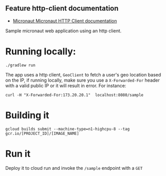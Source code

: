 ## Feature http-client documentation

- [Micronaut Micronaut HTTP Client documentation](https://docs.micronaut.io/latest/guide/index.html#httpClient)

Sample micronaut web application using an http client.

# Running locally:

`./gradlew run`

The app uses a http client, `GeoClient` to fetch a user's geo location based on the IP, if running locally, make sure you
use a `X-Forwarded-For` header with a valid public IP or it will result in error. For instance:

`curl -H "X-Forwarded-For:173.20.20.1"  localhost:8080/sample`


# Building it

`gcloud builds submit --machine-type=n1-highcpu-8 --tag gcr.io/[PROJECT_ID]/[IMAGE_NAME]`

# Run it

Deploy it to cloud run and invoke the `/sample` endpoint with a `GET`


